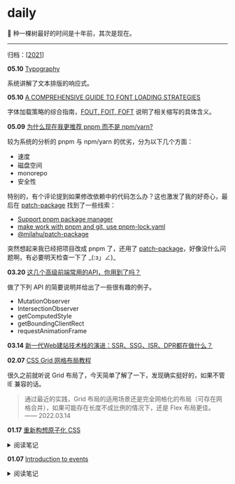 # daily

🌱 种一棵树最好的时间是十年前，其次是现在。

<hr />

归档：[[2021](./2021.md)]

**05.10** [Typography](https://web.dev/learn/design/typography/)

系统讲解了文本排版的响应式。

**05.10** [A COMPREHENSIVE GUIDE TO FONT LOADING STRATEGIES](https://www.zachleat.com/web/comprehensive-webfonts/)

字体加载策略的综合指南，[FOUT, FOIT, FOFT](https://css-tricks.com/fout-foit-foft/) 说明了相关缩写的具体含义。

**05.09** [为什么现在我更推荐 pnpm 而不是 npm/yarn?](https://jishuin.proginn.com/p/763bfbd3bcff)

较为系统的分析的 pnpm 与 npm/yarn 的优劣，分为以下几个方面：

- 速度
- 磁盘空间
- monorepo
- 安全性

特别的，有个评论提到如果修改依赖中的代码怎么办？这也激发了我的好奇心，最后在 [patch-package](https://github.com/ds300/patch-package) 找到了一些线索：

- [Support pnpm package manager](https://github.com/ds300/patch-package/issues/35)
- [make work with pnpm and git, use pnpm-lock.yaml](https://github.com/ds300/patch-package/pull/302)
- [@milahu/patch-package](https://github.com/milahu/patch-package)

突然想起来我已经把项目改成 pnpm 了，还用了 [patch-package](https://github.com/ds300/patch-package)，好像没什么问题啊，有必要明天检查一下了 \_(:з」∠)\_

**03.20** [这几个高级前端常用的API，你用到了吗？](https://segmentfault.com/a/1190000040942225)

做了下列 API 的简要说明并给出了一些很有趣的例子。

- MutationObserver
- IntersectionObserver
- getComputedStyle
- getBoundingClientRect
- requestAnimationFrame

**03.14** [新一代Web建站技术栈的演进：SSR、SSG、ISR、DPR都在做什么？](https://zhuanlan.zhihu.com/p/365113639)

**02.07** [CSS Grid 网格布局教程](https://www.ruanyifeng.com/blog/2019/03/grid-layout-tutorial.html)

很久之前就听说 Grid 布局了，今天简单了解了一下，发现确实挺好的，如果不管 IE 兼容的话。

> 通过最近的实践，Grid 布局的适用场景还是完全网格化的布局（可存在网格合并），如果可能存在长度不成比例的情况下，还是 Flex 布局更佳。 —— 2022.03.14

**01.17** [重新构想原子化 CSS](https://antfu.me/posts/reimagine-atomic-css-zh)

<details>
<summary>阅读笔记</summary><br />

## 什么是原子化 CSS？

> 原子化 CSS 是一种 CSS 的架构方式，它倾向于小巧且用途单一的 class，并且会以视觉效果进行命名。

## 原子化 CSS 方案

- 传统方案，提供所有你可能需要用到的 CSS 工具
- 按需生成，预先扫描源代码 => 监听文件变化 => 按需生成

## 探讨的解决方案

- [框架] Tailwind CSS
- [框架] Windi CSS
- [引擎] UnoCSS

看来是时候对 CSS 的使用做出一些改变了。

</details>

**01.07** [Introduction to events](https://developer.mozilla.org/en-US/docs/Learn/JavaScript/Building_blocks/Events)

<details>
<summary>阅读笔记</summary><br />

> [Event bubbling and capture](https://developer.mozilla.org/en-US/docs/Learn/JavaScript/Building_blocks/Events#event_bubbling_and_capture)

分为三个阶段：

- 捕获阶段（capturing phase）
- 目标阶段（target phase）
- 冒泡阶段（bubbling phase）

更有关于阶段划分的详细 Demo。

> [Event delegation](https://developer.mozilla.org/en-US/docs/Learn/JavaScript/Building_blocks/Events#event_delegation)

- event.target
- event.currentTarget

</details>
